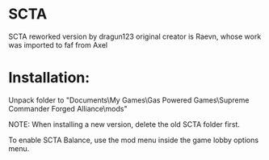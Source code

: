 # SCTA
SCTA reworked version by dragun123
original creator is Raevn, whose work was imported to faf from Axel

# Installation:
Unpack folder to "Documents\My Games\Gas Powered Games\Supreme Commander Forged Alliance\mods"

NOTE: When installing a new version, delete the old SCTA folder first.

To enable SCTA Balance, use the mod menu inside the game lobby options menu.
